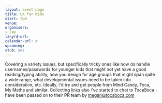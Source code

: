```yaml
---
layout: event-page
title: UX for Kids
start: 7pm
venue: 
organisers: 
- Jay
lanyrd-url: 
calendar-url: #
upcoming: 
stub: yes
---
```


Covering a variety issues, but specifically tricky ones like how do handle usernames/passwords 
for younger kids that might not yet have a good reading/typing ability, how you design for age 
groups that might span quite a wide range, what developmental issues need to be taken into consideration, 
etc. Ideally, I'd try and get people from Mind Candy, Toca, My Maths and similar. 
Collecting [links](https://pinboard.in/u:jaygooby/t:kids.ux+uxbri/ "Jays links on Pinboard") also I've started to chat to TocaBoca - 
have been passed on to their PR team by megan@tocaboca.com

